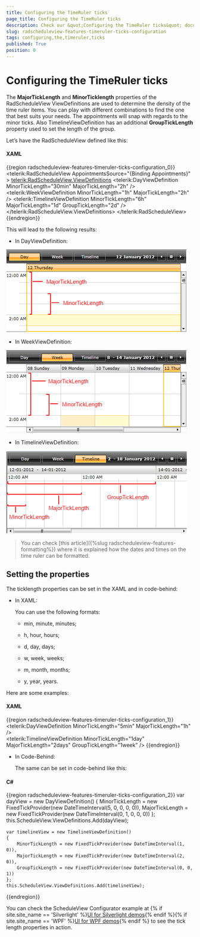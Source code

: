 ```yaml
---
title: Configuring the TimeRuler ticks
page_title: Configuring the TimeRuler ticks
description: Check our &quot;Configuring the TimeRuler ticks&quot; documentation article for the RadScheduleView WPF control.
slug: radscheduleview-features-timeruler-ticks-configuration
tags: configuring,the,timeruler,ticks
published: True
position: 0
---
```


# Configuring the TimeRuler ticks

The __MajorTickLength__ and __MinorTicklength__ properties of the RadScheduleView ViewDefinitions are used to determine the density of the time ruler items. You can play with different combinations to find the one that best suits your needs. The appointments will snap with regards to the minor ticks.  Also TimelineViewDefinition has an additional __GroupTickLength__ property used to set the length of the group.

Let’s have the RadScheduleView defined like this:

#### __XAML__
{{region radscheduleview-features-timeruler-ticks-configuration_0}}
	<telerik:RadScheduleView AppointmentsSource="{Binding Appointments}" >
		<telerik:RadScheduleView.ViewDefinitions>
			<telerik:DayViewDefinition MinorTickLength="30min" MajorTickLength="2h"  />
			<telerik:WeekViewDefinition MinorTickLength="1h" MajorTickLength="2h" />
			<telerik:TimelineViewDefinition MinorTickLength="6h" MajorTickLength="1d" GroupTickLength="2d" />
		</telerik:RadScheduleView.ViewDefinitions>
	</telerik:RadScheduleView>
{{endregion}}

This will lead to the following results:

* In DayViewDefinition:

![radscheduleview features timeruler day View](images/radscheduleview_features_timeruler_dayView.png)

* In WeekViewDefinition:

![radscheduleview features timeruler week View](images/radscheduleview_features_timeruler_weekView.png)

* In TimelineViewDefinition:

![radscheduleview features timeruler timeline View](images/radscheduleview_features_timeruler_timelineView.png)

>You can check [this article]({%slug radscheduleview-features-formatting%}) where it is explained how the dates and times on the time ruler can be formatted.   	

## Setting the properties

The ticklength properties can be set in the XAML and in code-behind:

* In XAML: 

	You can use the following formats:

	* min,  minute, minutes;

	* h, hour, hours;

	* d, day, days;

	* w, week, weeks;

	* m, month, months;

	* y, year, years.

Here are some examples:

#### __XAML__

{{region radscheduleview-features-timeruler-ticks-configuration_1}}
	<telerik:DayViewDefinition MinorTickLength="5min" MajorTickLength="1h" />				
	<telerik:TimelineViewDefinition MinorTickLength="1day" MajorTickLength="2days" GroupTickLength="1week" />
{{endregion}}

* In Code-Behind:

	The same can be set in code-behind like this:

#### __C#__

{{region radscheduleview-features-timeruler-ticks-configuration_2}}
	var dayView = new DayViewDefinition()
	{
		MinorTickLength = new FixedTickProvider(new DateTimeInterval(5, 0, 0, 0, 0)),
		MajorTickLength = new FixedTickProvider(new DateTimeInterval(0, 1, 0, 0, 0))
	};
	this.ScheduleView.ViewDefinitions.Add(dayView);
	
	
	var timelineView = new TimelineViewDefinition()
	{
		MinorTickLength = new FixedTickProvider(new DateTimeInterval(1, 0)),
		MajorTickLength = new FixedTickProvider(new DateTimeInterval(2, 0)),
		GroupTickLength = new FixedTickProvider(new DateTimeInterval(0, 0, 1))
	};
	this.ScheduleView.ViewDefinitions.Add(timelineView);
{{endregion}}


You can check the ScheduleView Configurator example at {% if site.site_name == 'Silverlight' %}[UI for Silverlight demos](https://demos.telerik.com/silverlight/#ScheduleView/ScheduleViewConfigurator){% endif %}{% if site.site_name == 'WPF' %}[UI for WPF demos](https://demos.telerik.com/wpf/){% endif %} to see the tick length properties in action.
